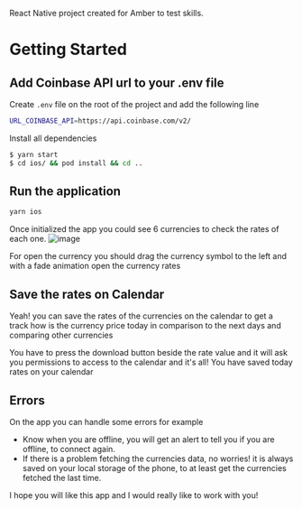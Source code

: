 React Native project created for Amber to test skills.

# Getting Started

## Add Coinbase API url to your .env file

Create `.env` file on the root of the project and add the following line

```bash
URL_COINBASE_API=https://api.coinbase.com/v2/
```

Install all dependencies

```bash
$ yarn start
$ cd ios/ && pod install && cd ..
```

## Run the application

```bash
yarn ios
```

Once initialized the app you could see 6 currencies to check the rates of each one.
![image](https://github.com/dgutierrezd/amber-project/assets/43121233/c4bbb78d-8886-4d65-a4e1-ca96d30c05c0)

For open the currency you should drag the currency symbol to the left and with a fade animation open the currency rates

## Save the rates on Calendar

Yeah! you can save the rates of the currencies on the calendar to get a track how is the currency price today in comparison to the next days and comparing other currencies

You have to press the download button beside the rate value and it will ask you permissions to access to the calendar and it's all! You have saved today rates on your calendar

## Errors

On the app you can handle some errors for example
* Know when you are offline, you will get an alert to tell you if you are offline, to connect again.
* If there is a problem fetching the currencies data, no worries! it is always saved on your local storage of the phone, to at least get the currencies fetched the last time.

I hope you will like this app and I would really like to work with you!

